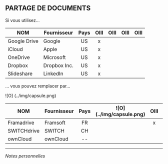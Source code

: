 ## PARTAGE DE DOCUMENTS

Si vous utilisez...

| NOM | Fournisseur | Pays | **O**III | O**I**II | O**II**I | O**III** |
| --- | ----------- | :--: | :------: | :------: | :------: | :------: |
| Google Drive | Google | US | x |  |  |  |
| iCloud | Apple | US | x |  |  |  |
| OneDrive | Microsoft | US | x |  |  |  |
| Dropbox | Dropbox Inc. | US | x |  |  |  |
| Slideshare | LinkedIn | US | x |  |  |  |

... vous pouvez remplacer par...

![O] (../img/capsule.png)

| NOM | Fournisseur | Pays | ![O] (../img/capsule.png) | O**I**II | O**II**I | O**III** |
| --- | ----------- | :--: | :--------------------: | :------: | :------: | :------: |
| Framadrive | Framsoft | FR |  | x |  |  |
| SWITCHdrive | SWITCH | CH |  |  | x |  |
| ownCloud | ownCloud | -- |  |  |  | x |

---
*Notes personnelles*